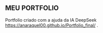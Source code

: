 ## MEU PORTFOLIO 
Portfolio criado com a ajuda da IA DeepSeek https://anaraquel00.github.io/Portfolio_final/ .
